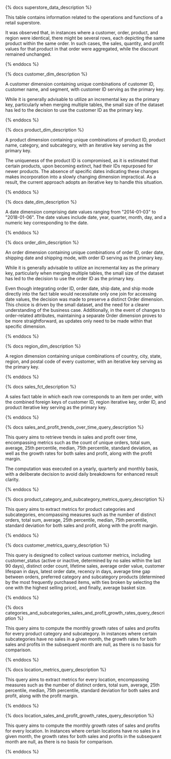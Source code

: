 {% docs superstore_data_description %}

This table contains information related to the operations and functions of a retail superstore.

It was observed that, in instances where a customer, order, product, and region were identical,
there might be several rows, each depicting the same product within the same order.
In such cases, the sales, quantity, and profit values for that product in that order were aggregated, 
while the discount remained unchanged.

{% enddocs %}

{% docs customer_dim_description %}

A customer dimension containing unique combinations of customer ID, customer name, 
and segment, with customer ID serving as the primary key. 

While it is generally advisable to utilize an incremental key as the primary key, 
particularly when merging multiple tables, the small size of the dataset has led to 
the decision to use the customer ID as the primary key.

{% enddocs %}

{% docs product_dim_description %}

A product dimension containing unique combinations of product ID, product name, 
category, and subcategory, with an iterative key serving as the primary key.

The uniqueness of the product ID is compromised, as it is estimated that certain products, 
upon becoming extinct, had their IDs repurposed for newer products. The absence of specific 
dates indicating these changes makes incorporation into a slowly changing dimension impractical. 
As a result, the current approach adopts an iterative key to handle this situation.

{% enddocs %}

{% docs date_dim_description %}

A date dimension comprising date values ranging from "2014-01-03" to "2018-01-06".
The date values include date, year, quarter, month, day, and a numeric key corresponding to the date.

{% enddocs %}

{% docs order_dim_description %}

An order dimension containing unique combinations of order ID, order date, 
shipping date and shipping mode, with order ID serving as the primary key.

While it is generally advisable to utilize an incremental key as the primary key, 
particularly when merging multiple tables, the small size of the dataset has led to 
the decision to use the order ID as the primary key.

Even though integrating order ID, order date, ship date, and ship mode directly into the fact table
would necessitate only one join for accessing date values, the decision was made to preserve a 
distinct Order dimension. This choice is driven by the small dataset, and the need for a clearer 
understanding of the business case. Additionally, in the event of changes to order-related attributes, 
maintaining a separate Order dimension proves to be more straightforward, as updates only need to 
be made within that specific dimension.

{% enddocs %}

{% docs region_dim_description %}

A region dimension containing unique combinations of country, city, 
state, region, and postal code of every customer, with an iterative key serving as the primary key.

{% enddocs %}

{% docs sales_fct_description %}

A sales fact table in which each row corresponds to an item per order, 
with the combined foreign keys of customer ID, region iterative key, order ID, and product iterative key
serving as the primary key.

{% enddocs %}

{% docs sales_and_profit_trends_over_time_query_description %}

This query aims to retrieve trends in sales and profit over time, encompassing metrics such as 
the count of unique orders, total sum, average, 25th percentile, median, 75th percentile, 
standard deviation, as well as the growth rates for both sales and profit, along with the profit margin.

The computation was executed on a yearly, quarterly and monthly basis, with a deliberate decision 
to avoid daily breakdowns for enhanced result clarity.

{% enddocs %}

{% docs product_category_and_subcategory_metrics_query_description %}

This query aims to extract metrics for product categories and subcategories, encompassing measures 
such as the number of distinct orders, total sum, average, 25th percentile, median, 75th percentile, 
standard deviation for both sales and profit, along with the profit margin.

{% enddocs %}

{% docs customer_metrics_query_description %}

This query is designed to collect various customer metrics, including 
customer_status (active or inactive, determined by no sales within the last 90 days), 
distinct order count, lifetime sales, average order value, customer lifespan in days, 
latest order date, recency in days, average time gap between orders, 
preferred category and subcategory products (determined by the most frequently purchased items, 
with ties broken by selecting the one with the highest selling price), and finally, average basket size.

{% enddocs %}

{% docs categories_and_subcategories_sales_and_profit_growth_rates_query_description %}

This query aims to compute the monthly growth rates of sales and profits for 
every product category and subcategory. In instances where certain subcategories 
have no sales in a given month, the growth rates for both sales and profits in the 
subsequent month are null, as there is no basis for comparison.

{% enddocs %}

{% docs location_metrics_query_description %}

This query aims to extract metrics for every location, encompassing measures 
such as the number of distinct orders, total sum, average, 25th percentile, median, 75th percentile, 
standard deviation for both sales and profit, along with the profit margin.

{% enddocs %}

{% docs location_sales_and_profit_growth_rates_query_description %}

This query aims to compute the monthly growth rates of sales and profits for 
every location. In instances where certain locations have no sales in a given month, 
the growth rates for both sales and profits in the subsequent month are null, 
as there is no basis for comparison.

{% enddocs %}